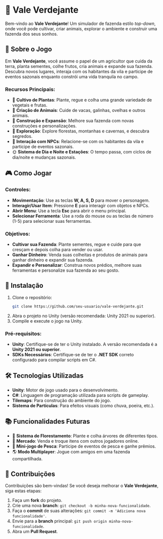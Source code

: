 
# 🌾 Vale Verdejante

Bem-vindo ao **Vale Verdejante**! Um simulador de fazenda estilo *top-down*, onde você pode cultivar, criar animais, explorar o ambiente e construir uma fazenda dos seus sonhos.

## 🚜 Sobre o Jogo

Em **Vale Verdejante**, você assume o papel de um agricultor que cuida da terra, planta sementes, colhe frutos, cria animais e expande sua fazenda. Descubra novos lugares, interaja com os habitantes da vila e participe de eventos sazonais enquanto constrói uma vida tranquila no campo.

### Recursos Principais:
- 🌱 **Cultivo de Plantas**: Plante, regue e colha uma grande variedade de vegetais e frutas.
- 🐄 **Criação de Animais**: Cuide de vacas, galinhas, ovelhas e outros animais.
- 🏡 **Construção e Expansão**: Melhore sua fazenda com novas construções e personalizações.
- 🌄 **Exploração**: Explore florestas, montanhas e cavernas, e descubra segredos.
- 💬 **Interação com NPCs**: Relacione-se com os habitantes da vila e participe de eventos sazonais.
- 🌞 **Sistema de Dia e Noite e Estações**: O tempo passa, com ciclos de dia/noite e mudanças sazonais.

## 🎮 Como Jogar

### Controles:
- **Movimentação**: Use as teclas **W, A, S, D** para mover o personagem.
- **Interagir/Usar Item**: Pressione **E** para interagir com objetos e NPCs.
- **Abrir Menu**: Use a tecla **Esc** para abrir o menu principal.
- **Selecionar Ferramenta**: Use a roda do mouse ou as teclas de número (1-5) para selecionar suas ferramentas.

### Objetivos:
- **Cultivar sua Fazenda**: Plante sementes, regue e cuide para que cresçam e depois colha para vender ou usar.
- **Ganhar Dinheiro**: Venda suas colheitas e produtos de animais para ganhar dinheiro e expandir sua fazenda.
- **Expandir e Personalizar**: Construa novos prédios, melhore suas ferramentas e personalize sua fazenda ao seu gosto.

## 🚀 Instalação

1. Clone o repositório:
    ```bash
    git clone https://github.com/seu-usuario/vale-verdejante.git
    ```
2. Abra o projeto no Unity (versão recomendada: Unity 2021 ou superior).
3. Compile e execute o jogo na Unity.

### Pré-requisitos:
- **Unity**: Certifique-se de ter o Unity instalado. A versão recomendada é a **Unity 2021 ou superior**.
- **SDKs Necessários**: Certifique-se de ter o **.NET SDK** correto configurado para compilar scripts em C#.

## 🛠️ Tecnologias Utilizadas

- **Unity**: Motor de jogo usado para o desenvolvimento.
- **C#**: Linguagem de programação utilizada para scripts de gameplay.
- **Tilemaps**: Para construção do ambiente do jogo.
- **Sistema de Partículas**: Para efeitos visuais (como chuva, poeira, etc.).

## 📚 Funcionalidades Futuras

- 🌳 **Sistema de Florestamento**: Plante e colha árvores de diferentes tipos.
- 🛒 **Mercado**: Venda e troque itens com outros jogadores online.
- 🎣 **Mini-jogo de Pesca**: Participe de eventos de pesca e ganhe prêmios.
- 🌎 **Modo Multiplayer**: Jogue com amigos em uma fazenda compartilhada.

## 🤝 Contribuições

Contribuições são bem-vindas! Se você deseja melhorar o **Vale Verdejante**, siga estas etapas:
1. Faça um **fork** do projeto.
2. Crie uma nova **branch**: `git checkout -b minha-nova-funcionalidade`.
3. Faça o **commit** de suas alterações: `git commit -m 'Adiciona nova funcionalidade'`.
4. Envie para a **branch** principal: `git push origin minha-nova-funcionalidade`.
5. Abra um **Pull Request**.

